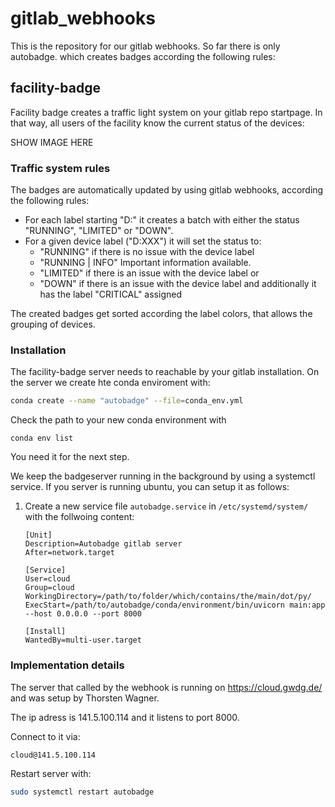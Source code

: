 # gitlab_webhooks

This is the repository for our gitlab webhooks. So far there is only autobadge. which creates badges according the following rules:


## facility-badge

Facility badge creates a traffic light system on your gitlab repo startpage. In that way, all users of the facility know the current status of the devices:

SHOW IMAGE HERE

### Traffic system rules
The badges are automatically updated by using gitlab webhooks, according the following rules:

- For each label starting "D:" it creates a batch with either the status "RUNNING", "LIMITED" or "DOWN".
- For a given device label ("D:XXX") it will set the status to:
    - "RUNNING" if there is no issue with the device label
    - "RUNNING | INFO" Important information available.
    - "LIMITED" if there is an issue with the device label or
    - "DOWN" if there is an issue with the device label and additionally it has the label "CRITICAL" assigned
    
The created badges get sorted according the label colors, that allows the grouping of devices.

### Installation

The facility-badge server needs to reachable by your gitlab installation. On the server we create hte conda enviroment with:

```bash
conda create --name "autobadge" --file=conda_env.yml
```

Check the path to your new conda environment with

```
conda env list
```

You need it for the next step.

We keep the badgeserver running in the background by using a systemctl service. If you server is running ubuntu, you can setup it as follows:

1. Create a new service file `autobadge.service` in `/etc/systemd/system/` with the follwoing content:

    ```
    [Unit]
    Description=Autobadge gitlab server
    After=network.target

    [Service]
    User=cloud
    Group=cloud
    WorkingDirectory=/path/to/folder/which/contains/the/main/dot/py/
    ExecStart=/path/to/autobadge/conda/environment/bin/uvicorn main:app --host 0.0.0.0 --port 8000

    [Install]
    WantedBy=multi-user.target
    ```


### Implementation details
The server that called by the webhook is running on https://cloud.gwdg.de/ and was setup by Thorsten Wagner.

The ip adress is 141.5.100.114 and it listens to port 8000.

Connect to it via:

```
cloud@141.5.100.114
```

Restart server with: 

```bash
sudo systemctl restart autobadge
```
